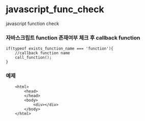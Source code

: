 # javascript_func_check
javascript function check


### 자바스크립트 function 존재여부 체크 후 callback function  
~~~
if(typeof exists_function_name === 'function'){
    //callback function name
    call_function();
}
~~~

### 예제
~~~
    <html>
        <head>
        </head>
        <body>
            <div></div>
        </body>
    </html>
~~~
